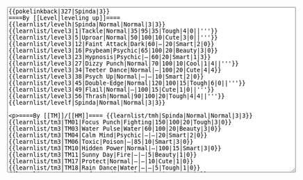 </p><textarea readonly="" accesskey="," id="wpTextbox1" cols="80" rows="25" style="" class="mw-editfont-monospace" lang="en" dir="ltr" name="wpTextbox1">{{pokelinkback|327|Spinda|3}}
====By [[Level|leveling up]]====
{{learnlist/levelh|Spinda|Normal|Normal|3|3}}
{{learnlist/level3|1|Tackle|Normal|35|95|35|Tough|4|0||'''}}
{{learnlist/level3|5|Uproar|Normal|50|100|10|Cute|3|0||'''}}
{{learnlist/level3|12|Faint Attack|Dark|60|—|20|Smart|2|0}}
{{learnlist/level3|16|Psybeam|Psychic|65|100|20|Beauty|3|0}}
{{learnlist/level3|23|Hypnosis|Psychic|—|60|20|Smart|1|3}}
{{learnlist/level3|27|Dizzy Punch|Normal|70|100|10|Cool|1|4||'''}}
{{learnlist/level3|34|Teeter Dance|Normal|—|100|20|Cute|4|4}}
{{learnlist/level3|38|Psych Up|Normal|—|—|10|Smart|2|0}}
{{learnlist/level3|45|Double-Edge|Normal|120|100|15|Tough|6|0||'''}}
{{learnlist/level3|49|Flail|Normal|—|100|15|Cute|1|0||'''}}
{{learnlist/level3|56|Thrash|Normal|90|100|20|Tough|4|4||'''}}
{{learnlist/levelf|Spinda|Normal|Normal|3|3}}

====By [[TM]]/[[HM]]====
{{learnlist/tmh|Spinda|Normal|Normal|3|3}}
{{learnlist/tm3|TM01|Focus Punch|Fighting|150|100|20|Tough|3|0}}
{{learnlist/tm3|TM03|Water Pulse|Water|60|100|20|Beauty|3|0}}
{{learnlist/tm3|TM04|Calm Mind|Psychic|—|—|20|Smart|2|0}}
{{learnlist/tm3|TM06|Toxic|Poison|—|85|10|Smart|3|0}}
{{learnlist/tm3|TM10|Hidden Power|Normal|—|100|15|Smart|3|0}}
{{learnlist/tm3|TM11|Sunny Day|Fire|—|—|5|Beauty|1|0}}
{{learnlist/tm3|TM17|Protect|Normal|—|—|10|Cute|1|0}}
{{learnlist/tm3|TM18|Rain Dance|Water|—|—|5|Tough|1|0}}
{{learnlist/tm3|TM20|Safeguard|Normal|—|—|25|Beauty|1|0}}
{{learnlist/tm3|TM21|Frustration|Normal|—|100|20|Cute|1|0||'''}}
{{learnlist/tm3|TM27|Return|Normal|—|100|20|Cute|1|0||'''}}
{{learnlist/tm3|TM28|Dig|Ground|60|100|10|Smart|1|0}}
{{learnlist/tm3|TM29|Psychic|Psychic|90|100|10|Smart|1|3}}
{{learnlist/tm3|TM30|Shadow Ball|Ghost|80|100|15|Smart|3|0}}
{{learnlist/tm3|TM31|Brick Break|Fighting|75|100|15|Cool|1|4}}
{{learnlist/tm3|TM32|Double Team|Normal|—|—|15|Cool|2|0}}
{{learnlist/tm3|TM34|Shock Wave|Electric|60|—|20|Cool|2|0}}
{{learnlist/tm3|TM39|Rock Tomb|Rock|50|80|10|Smart|3|0}}
{{learnlist/tm3|TM42|Facade|Normal|70|100|20|Cute|2|0||'''}}
{{learnlist/tm3|TM43|Secret Power|Normal|70|100|20|Smart|1|0||'''}}
{{learnlist/tm3|TM44|Rest|Psychic|—|—|10|Cute|2|0}}
{{learnlist/tm3|TM45|Attract|Normal|—|100|15|Cute|2|0}}
{{learnlist/tm3|TM46|Thief|Dark|40|100|10|Tough|1|0}}
{{learnlist/tm3|TM48|Skill Swap|Psychic|—|—|10|Smart|1|0}}
{{learnlist/tm3|TM49|Snatch|Dark|—|—|10|Smart|2|1}}
{{learnlist/tm3|HM04|Strength|Normal|80|100|15|Tough|2|1||'''}}
{{learnlist/tm3|HM05|Flash|Normal|—|70|20|Beauty|3|0}}
{{learnlist/tm3|HM06|Rock Smash|Fighting|20|100|15|Tough|1|0}}
{{learnlist/tmf|Spinda|Normal|Normal|3|3}}

====By {{pkmn|breeding}}====
{{learnlist/breedh|Spinda|Normal|Normal|3|3}}
{{learnlist/breed3|{{MSP/3|300|Skitty}}{{MSP/3|301|Delcatty}}|Assist|Normal|—|—|20|Cute|1|0}}
{{learnlist/breed3|{{MSP/3|122|Mr. Mime}}{{MSP/3|133|Eevee}}{{MSP/3|134|Vaporeon}}{{MSP/3|135|Jolteon}}{{MSP/3|136|Flareon}}{{MSP/3|196|Espeon}}&lt;br>{{MSP/3|197|Umbreon}}{{MSP/3|190|Aipom}}{{MSP/3|203|Girafarig}}{{MSP/3|303|Mawile}}|Baton Pass|Normal|—|—|40|Cute|2|0}}
{{learnlist/breed3|{{MSP/3|054|Psyduck}}{{MSP/3|055|Golduck}}{{MSP/3|064|Kadabra}}{{MSP/3|065|Alakazam}}{{MSP/3|096|Drowzee}}{{MSP/3|097|Hypno}}|Disable|Normal|—|55|20|Smart|2|0}}
{{learnlist/breed3|{{MSP/3|122|Mr. Mime}}{{MSP/3|287|Slakoth}}{{MSP/3|288|Vigoroth}}{{MSP/3|289|Slaking}}{{MSP/3|363|Spheal}}{{MSP/3|364|Sealeo}}&lt;br>{{MSP/3|365|Walrein}}|Encore|Normal|—|100|5|Cute|2|0}}
{{learnlist/breed3|{{MSP/3|323|Camerupt}}|Rock Slide|Rock|75|90|10|Tough|1|3}}
{{learnlist/breed3|{{MSP/3|296|Makuhita}}{{MSP/3|297|Hariyama}}|SmellingSalt|Normal|60|100|10|Smart|2|3||'''}}
{{learnlist/breed3|{{MSP/3|064|Kadabra}}{{MSP/3|065|Alakazam}}{{MSP/3|122|Mr. Mime}}|Trick|Psychic|—|100|10|Smart|2|0}}
{{learnlist/breed3|{{MSP/3|025|Pikachu}}{{MSP/3|026|Raichu}}{{MSP/3|133|Eevee}}{{MSP/3|134|Vaporeon}}{{MSP/3|135|Jolteon}}{{MSP/3|136|Flareon}}&lt;br>{{MSP/3|196|Espeon}}{{MSP/3|197|Umbreon}}{{MSP/3|203|Girafarig}}{{MSP/3|300|Skitty}}{{MSP/3|301|Delcatty}}|Wish|Normal|—|—|10|Cute|3|0|*}}
{{learnlist/breedf|Spinda|Normal|Normal|3|3}}

====By [[Move Tutor|tutoring]]====
{{learnlist/tutorh|Spinda|Normal|Normal|3|3}}
{{learnlist/tutor3|Body Slam|Normal|85|100|15|Tough|1|4||'''|yes|yes|yes}}
{{learnlist/tutor3|Counter|Fighting|—|100|20|Tough|2|0|||yes|yes|no}}
{{learnlist/tutor3|Defense Curl|Normal|—|—|40|Cute|2|0|||no|yes|no}}
{{learnlist/tutor3|Double-Edge|Normal|120|100|15|Tough|6|0||'''|yes|yes|yes}}
{{learnlist/tutor3|Dream Eater|Psychic|100|100|15|Smart|2|2|||yes|yes|yes}}
{{learnlist/tutor3|DynamicPunch|Fighting|100|50|5|Cool|2|1|||no|yes|no}}
{{learnlist/tutor3|Endure|Normal|—|—|10|Tough|2|0|||no|yes|no}}
{{learnlist/tutor3|Fire Punch|Fire|75|100|15|Beauty|4|0|||no|yes|no}}
{{learnlist/tutor3|Ice Punch|Ice|75|100|15|Beauty|4|0|||no|yes|no}}
{{learnlist/tutor3|Icy Wind|Ice|55|95|15|Beauty|1|3|||no|yes|yes}}
{{learnlist/tutor3|Mega Kick|Normal|120|75|5|Cool|4|0||'''|yes|yes|no}}
{{learnlist/tutor3|Mega Punch|Normal|80|85|20|Tough|4|0||'''|yes|yes|no}}
{{learnlist/tutor3|Metronome|Normal|—|—|10|Cute|3|0|||yes|yes|no}}
{{learnlist/tutor3|Mimic|Normal|—|—|10|Cute|1|0|||yes|yes|yes}}
{{learnlist/tutor3|Mud-Slap|Ground|20|100|10|Cute|2|1|||no|yes|no}}
{{learnlist/tutor3|Nightmare|Ghost|—|—|15|Smart|1|3|||no|no|yes}}
{{learnlist/tutor3|Psych Up|Normal|—|—|10|Smart|2|0|||no|yes|no}}
{{learnlist/tutor3|Rock Slide|Rock|75|90|10|Tough|1|3|||yes|yes|no}}
{{learnlist/tutor3|Rollout|Rock|30|90|20|Tough|3|0|||no|yes|no}}
{{learnlist/tutor3|Seismic Toss|Fighting|—|100|20|Tough|2|1|||yes|yes|yes}}
{{learnlist/tutor3|Sleep Talk|Normal|—|—|10|Cute|3|0|||no|yes|no}}
{{learnlist/tutor3|Snore|Normal|40|100|15|Cute|4|0||'''|no|yes|no}}
{{learnlist/tutor3|Substitute|Normal|—|—|10|Smart|2|0|||yes|yes|yes}}
{{learnlist/tutor3|Swagger|Normal|—|90|15|Cute|2|0|||no|yes|yes}}
{{learnlist/tutor3|Swift|Normal|60|—|20|Cool|2|0||'''|no|yes|no}}
{{learnlist/tutor3|ThunderPunch|Electric|75|100|15|Cool|4|0|||no|yes|no}}
{{learnlist/tutorf|Spinda|Normal|Normal|3|3}}

====By {{pkmn2|event}}s====
{{learnlist/eventh|Spinda|Normal|Normal|3|3}}
{{learnlist/event3|[[PokéPark (theme park)#Spinda|PokéPark Events]]|Sing|Normal|—|55|15|Cute|2|0}}
{{learnlist/eventf|Spinda|Normal|Normal|3|3}}

[[fr:Spinda/Génération 3]]
[[it:Spinda/Mosse apprese in terza generazione]]
[[ja:パッチール/第六世代以前のおぼえるわざ]]
[[zh:晃晃斑/第三世代招式表]]

